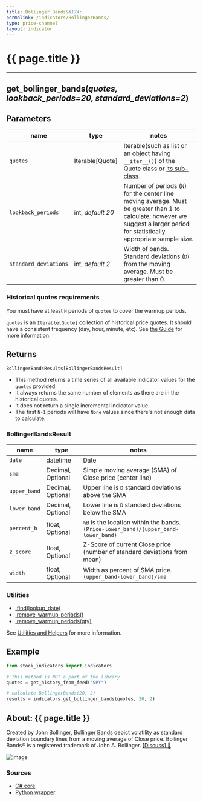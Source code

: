 ```yaml
---
title: Bollinger Bands&#174;
permalink: /indicators/BollingerBands/
type: price-channel
layout: indicator
---
```


# {{ page.title }}
<hr>

## **get_bollinger_bands**(*quotes, lookback_periods=20, standard_deviations=2*)

## Parameters

| name | type | notes
| -- |-- |--
| `quotes` | Iterable[Quote] | Iterable(such as list or an object having `__iter__()`) of the Quote class or [its sub-class]({{site.baseurl}}/guide/#using-custom-quote-classes).
| `lookback_periods` | int, *default 20* | Number of periods (`N`) for the center line moving average.  Must be greater than 1 to calculate; however we suggest a larger period for statistically appropriate sample size.
| `standard_deviations` | int, *default 2* | Width of bands.  Standard deviations (`D`) from the moving average.  Must be greater than 0.

### Historical quotes requirements

You must have at least `N` periods of `quotes` to cover the warmup periods.

`quotes` is an `Iterable[Quote]` collection of historical price quotes.  It should have a consistent frequency (day, hour, minute, etc).  See [the Guide]({{site.baseurl}}/guide/#historical-quotes) for more information.

## Returns

```python
BollingerBandsResults[BollingerBandsResult]
```

- This method returns a time series of all available indicator values for the `quotes` provided.
- It always returns the same number of elements as there are in the historical quotes.
- It does not return a single incremental indicator value.
- The first `N-1` periods will have `None` values since there's not enough data to calculate.

### BollingerBandsResult

| name | type | notes
| -- |-- |--
| `date` | datetime | Date
| `sma` | Decimal, Optional | Simple moving average (SMA) of Close price (center line)
| `upper_band` | Decimal, Optional | Upper line is `D` standard deviations above the SMA
| `lower_band` | Decimal, Optional | Lower line is `D` standard deviations below the SMA
| `percent_b` | float, Optional | `%B` is the location within the bands.  `(Price-lower_band)/(upper_band-lower_band)`
| `z_score` | float, Optional | Z-Score of current Close price (number of standard deviations from mean)
| `width` | float, Optional | Width as percent of SMA price.  `(upper_band-lower_band)/sma`

### Utilities

- [.find(lookup_date)]({{site.baseurl}}/utilities#find-indicator-result-by-date)
- [.remove_warmup_periods()]({{site.baseurl}}/utilities#remove-warmup-periods)
- [.remove_warmup_periods(qty)]({{site.baseurl}}/utilities#remove-warmup-periods)

See [Utilities and Helpers]({{site.baseurl}}/utilities#utilities-for-indicator-results) for more information.

## Example

```python
from stock_indicators import indicators

# This method is NOT a part of the library.
quotes = get_history_from_feed("SPY")

# calculate BollingerBands(20, 2)
results = indicators.get_bollinger_bands(quotes, 20, 2)
```

## About: {{ page.title }}

Created by John Bollinger, [Bollinger Bands](https://en.wikipedia.org/wiki/Bollinger_Bands) depict volatility as standard deviation boundary lines from a moving average of Close price.  Bollinger Bands&#174; is a registered trademark of John A. Bollinger.
[[Discuss] :speech_balloon:]({{site.github.base_repository_url}}/discussions/267 "Community discussion about this indicator")

![image]({{site.charturl}}/BollingerBands.png)

### Sources

- [C# core]({{site.base_sourceurl}}/a-d/BollingerBands/BollingerBands.cs)
- [Python wrapper]({{site.sourceurl}}/bollinger_bands.py)

